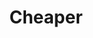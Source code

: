 ---
title: "Cheaper"
url: /santiago-de-veraguas/cheaper-avenida-hector-alejandro-santacoloma/
shop: ropa
---